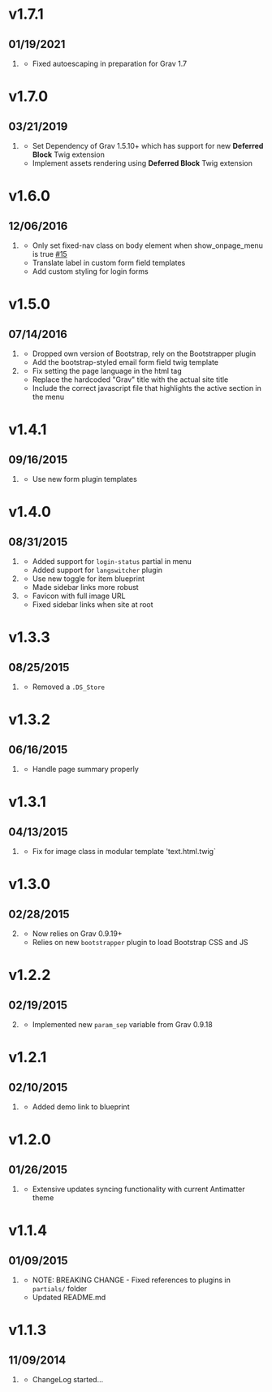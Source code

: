 # v1.7.1
## 01/19/2021

1. [](#improved)
    * Fixed autoescaping in preparation for Grav 1.7

# v1.7.0
## 03/21/2019

1. [](#new)
    * Set Dependency of Grav 1.5.10+ which has support for new **Deferred Block** Twig extension
    * Implement assets rendering using **Deferred Block** Twig extension 

# v1.6.0
## 12/06/2016

1. [](#bugfix)
    * Only set fixed-nav class on body element when show_onpage_menu is true [#15](https://github.com/getgrav/grav-theme-bootstrap/pull/15)
    * Translate label in custom form field templates
    * Add custom styling for login forms

# v1.5.0
## 07/14/2016

1. [](#improved)
    * Dropped own version of Bootstrap, rely on the Bootstrapper plugin
    * Add the bootstrap-styled email form field twig template
1. [](#bugfix)
    * Fix setting the page language in the html tag
    * Replace the hardcoded "Grav" title with the actual site title
    * Include the correct javascript file that highlights the active section in the menu

# v1.4.1
## 09/16/2015

1. [](#improved)
    * Use new form plugin templates

# v1.4.0
## 08/31/2015

1. [](#new)
    * Added support for `login-status` partial in menu
    * Added support for `langswitcher` plugin
1. [](#improved)
    * Use new toggle for item blueprint
    * Made sidebar links more robust
1. [](#bugfix)
    * Favicon with full image URL
    * Fixed sidebar links when site at root

# v1.3.3
## 08/25/2015

1. [](#bugfix)
    * Removed a `.DS_Store`

# v1.3.2
## 06/16/2015

1. [](#bugfix)
    * Handle page summary properly

# v1.3.1
## 04/13/2015

1. [](#bugfix)
    * Fix for image class in modular template 'text.html.twig`


# v1.3.0
## 02/28/2015

2. [](#improved)
    * Now relies on Grav 0.9.19+
    * Relies on new `bootstrapper` plugin to load Bootstrap CSS and JS

# v1.2.2
## 02/19/2015

2. [](#improved)
    * Implemented new `param_sep` variable from Grav 0.9.18

# v1.2.1
## 02/10/2015

1. [](#improved)
    * Added demo link to blueprint

# v1.2.0
## 01/26/2015

1. [](#new)
    * Extensive updates syncing functionality with current Antimatter theme

# v1.1.4
## 01/09/2015

1. [](#improved)
    * NOTE: BREAKING CHANGE - Fixed references to plugins in `partials/` folder
    * Updated README.md

# v1.1.3
## 11/09/2014

1. [](#new)
    * ChangeLog started...

